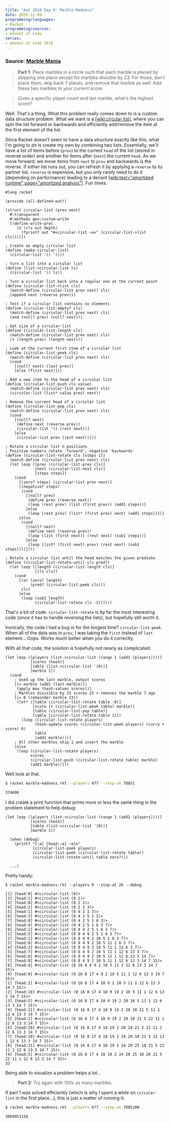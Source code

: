 ```yaml
---
title: "AoC 2018 Day 9: Marble Madness"
date: 2018-12-09
programming/languages:
- Racket
programming/sources:
- Advent of Code
series:
- Advent of Code 2018
---
```

### Source: [Marble Mania](https://adventofcode.com/2018/day/9)

> **Part 1:** Place marbles in a circle such that each marble is placed by skipping one place *except* for marbles divisible by 23. For those, don't place them, skip back 7 places, and remove that marble as well. Add these two marbles to your current score.

> Given a specific player count and last marble, what's the highest score?

<!--more-->

Well. That's a thing. What this problem really comes down to is a custom data structure problem. What we want is a [[wiki:circular list]](), where you can spin the list forward or backwards and efficiently add/remove the item at the first element of the list.

Since Racket doesn't seem to have a data structure exactly like this, what I'm going to do is create my own by combining two lists. Essentially, we'll have a list of items before (`prev`) to the current `head` of the list (stored in reverse order) and another for items after (`next`) the current `head`. As we move forward, we move items from `next` to `prev` and backwards is the reverse. If either list runs out, you can refresh it by applying a `reverse` to its partner list. `reverse` is expensive, but you only rarely need to do it (depending on performance) leading to a decent [[wiki:text="amortized runtime" page="amortized analysis"]](). Fun times.

```racket
#lang racket

(provide (all-defined-out))

(struct circular-list (prev next)
  #:transparent
  #:methods gen:custom-write
  [(define write-proc
     (λ (cls out depth)
       (fprintf out "#<circular-list ~a>" (circular-list->list cls))))])

; Create an empty circular list
(define (make-circular-list)
  (circular-list '() '()))

; Turn a list into a circular list
(define (list->circular-list ls)
  (circular-list '() ls))

; Turn a circular list back into a regular one at the current point
(define (circular-list->list cls)
  (match-define (circular-list prev next) cls)
  (append next (reverse prev)))

; Test if a circular list contains no elements
(define (circular-list-empty? cls)
  (match-define (circular-list prev next) cls)
  (and (null? prev) (null? next)))

; Get size of a circular-list
(define (circular-list-length cls)
  (match-define (circular-list prev next) cls)
  (+ (length prev) (length next)))

; Look at the current first item of a circular list
(define (circular-list-peek cls)
  (match-define (circular-list prev next) cls)
  (cond
    [(null? next) (last prev)]
    [else (first next)]))

; Add a new item to the head of a circular list
(define (circular-list-push cls value)
  (match-define (circular-list prev next) cls)
  (circular-list (list* value prev) next))

; Remove the current head of a circular list
(define (circular-list-pop cls)
  (match-define (circular-list prev next) cls)
  (cond
    [(null? next)
     (define next (reverse prev))
     (circular-list '() (rest next))]
    [else
     (circular-list prev (rest next))]))

; Rotate a circular list n positions
; Positive numbers rotate 'forward', negative 'backwards'
(define (circular-list-rotate cls [steps 1])
  (match-define (circular-list prev next) cls)
  (let loop ([prev (circular-list-prev cls)]
             [next (circular-list-next cls)]
             [steps steps])
    (cond
      [(zero? steps) (circular-list prev next)]
      [(negative? steps)
       (cond
         [(null? prev)
          (define prev (reverse next))
          (loop (rest prev) (list (first prev)) (add1 steps))]
         [else
          (loop (rest prev) (list* (first prev) next) (add1 steps))])]
      [else
       (cond
         [(null? next)
          (define next (reverse prev))
          (loop (list (first next)) (rest next) (sub1 steps))]
         [else
          (loop (list* (first next) prev) (rest next) (sub1 steps))])])))

; Rotate a circular list until the head matches the given prediate
(define (circular-list-rotate-until cls pred?)
  (let loop ([length (circular-list-length cls)]
             [cls cls])
    (cond
      [(or (zero? length)
           (pred? (circular-list-peek cls)))
       cls]
      [else
       (loop (sub1 length)
             (circular-list-rotate cls -1))])))
```

That's a bit of code. `circular-list-rotate` is by far the most interesting code (since it has to handle reversing the lists), but hopefully still worth it.

Ironically, the code I had a bug in for the longest time? `circular-list-peek`. When all of the data was in `prev`, I was taking the `first` instead of `last` element... Oops. Works much better when you do it correctly.

With all that code, the solution is hopefully not nearly as complicated:

```racket
(let loop ([players (list->circular-list (range 1 (add1 (players))))]
           [scores (hash)]
           [table (list->circular-list '(0))]
           [marble 1])
  (cond
    ; Used up the last marble, output scores
    [(= marble (add1 (last-marble)))
     (apply max (hash-values scores))]
    ; Marbles divisible by 23 scores 23 + removes the marble 7 ago
    [(= 0 (remainder marble 23))
     (let* ([table (circular-list-rotate table -8)]
            [score (+ (circular-list-peek table) marble)]
            [table (circular-list-pop table)]
            [table (circular-list-rotate table 1)])
       (loop (circular-list-rotate players)
             (hash-update scores (circular-list-peek players) (curry + score) 0)
             table
             (add1 marble)))]
    ; All other marbles skip 1 and insert the marble
    [else
     (loop (circular-list-rotate players)
           scores
           (circular-list-push (circular-list-rotate table) marble)
           (add1 marble))]))
```

Well look at that.

```bash
$ racket marble-madness.rkt --players 477 --stop-at 70851

374690
```

I did create a print function that prints more or less the same thing in the problem statement to help debug:

```racket
(let loop ([players (list->circular-list (range 1 (add1 (players))))]
           [scores (hash)]
           [table (list->circular-list '(0))]
           [marble 1])

  (when (debug)
    (printf "[~a] [head:~a] ~a\n"
            (circular-list-peek players)
            (circular-list-peek (circular-list-rotate table))
            (circular-list-rotate-until table zero?)))

  ...)
```

Pretty handy:

```racket
$ racket marble-madness.rkt --players 9 --stop-at 26 --debug

[1] [head:0] #<circular-list (0)>
[2] [head:1] #<circular-list (0 1)>
[3] [head:0] #<circular-list (0 2 1)>
[4] [head:2] #<circular-list (0 2 1 3)>
[5] [head:1] #<circular-list (0 4 2 1 3)>
[6] [head:3] #<circular-list (0 4 2 5 1 3)>
[7] [head:0] #<circular-list (0 4 2 5 1 6 3)>
[8] [head:4] #<circular-list (0 4 2 5 1 6 3 7)>
[9] [head:2] #<circular-list (0 8 4 2 5 1 6 3 7)>
[1] [head:5] #<circular-list (0 8 4 9 2 5 1 6 3 7)>
[2] [head:1] #<circular-list (0 8 4 9 2 10 5 1 6 3 7)>
[3] [head:6] #<circular-list (0 8 4 9 2 10 5 11 1 6 3 7)>
[4] [head:3] #<circular-list (0 8 4 9 2 10 5 11 1 12 6 3 7)>
[5] [head:7] #<circular-list (0 8 4 9 2 10 5 11 1 12 6 13 3 7)>
[6] [head:0] #<circular-list (0 8 4 9 2 10 5 11 1 12 6 13 3 14 7)>
[7] [head:8] #<circular-list (0 8 4 9 2 10 5 11 1 12 6 13 3 14 7 15)>
[8] [head:4] #<circular-list (0 16 8 4 9 2 10 5 11 1 12 6 13 3 14 7 15)>
[9] [head:9] #<circular-list (0 16 8 17 4 9 2 10 5 11 1 12 6 13 3 14 7 15)>
[1] [head:2] #<circular-list (0 16 8 17 4 18 9 2 10 5 11 1 12 6 13 3 14 7 15)>
[2] [head:10] #<circular-list (0 16 8 17 4 18 9 19 2 10 5 11 1 12 6 13 3 14 7 15)>
[3] [head:5] #<circular-list (0 16 8 17 4 18 9 19 2 20 10 5 11 1 12 6 13 3 14 7 15)>
[4] [head:11] #<circular-list (0 16 8 17 4 18 9 19 2 20 10 21 5 11 1 12 6 13 3 14 7 15)>
[5] [head:1] #<circular-list (0 16 8 17 4 18 9 19 2 20 10 21 5 22 11 1 12 6 13 3 14 7 15)>
[6] [head:20] #<circular-list (0 16 8 17 4 18 19 2 20 10 21 5 22 11 1 12 6 13 3 14 7 15)>
[7] [head:10] #<circular-list (0 16 8 17 4 18 19 2 24 20 10 21 5 22 11 1 12 6 13 3 14 7 15)>
[8] [head:21] #<circular-list (0 16 8 17 4 18 19 2 24 20 25 10 21 5 22 11 1 12 6 13 3 14 7 15)>
[9] [head:5] #<circular-list (0 16 8 17 4 18 19 2 24 20 25 10 26 21 5 22 11 1 12 6 13 3 14 7 15)>
32
```

Being able to visualize a problem helps a lot...

> **Part 2:** Try again with 100x as many marbles.

If part 1 was solved efficiently (which is why I spent a while on `circular-list` in the first place...), this is just a matter of running it:

```bash
$ racket marble-madness.rkt --players 477 --stop-at 7085100

3009951158
```
